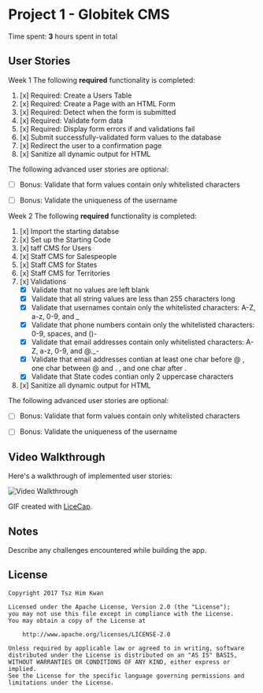 # Project 1 - Globitek CMS

Time spent: **3** hours spent in total

## User Stories
Week 1
The following **required** functionality is completed:

1. [x]  Required: Create a Users Table
2. [x]  Required: Create a Page with an HTML Form
3. [x]  Required: Detect when the form is submitted
4. [x]  Required: Validate form data
5. [x]  Required: Display form errors if and validations fail
6. [x]  Submit successfully-validated form values to the database
7. [x] Redirect the user to a confirmation page
8. [x] Sanitize all dynamic output for HTML

The following advanced user stories are optional:

* [ ]  Bonus: Validate that form values contain only whitelisted characters

* [ ]  Bonus: Validate the uniqueness of the username

Week 2
The following **required** functionality is completed:

1. [x]  Import the starting databse
2. [x]  Set up the Starting Code
3. [x]  taff CMS for Users
4. [x]  Staff CMS for Salespeople
5. [x]  Staff CMS for States
6. [x]  Staff CMS for Territories
7. [x]  Validations
   - [x] Validate that no values are left blank
   - [x] Validate that all string values are less than 255 characters long
   - [x] Validate that usernames contain only the whitelisted characters: A-Z, a-z, 0-9, and _
   - [x] Validate that phone numbers contain only the whitelisted characters: 0-9, spaces, and ()-
   - [x] Validate that email addresses contain only whitelisted characters: A-Z, a-z, 0-9, and @._-
   - [x] Validate that email addresses contian at least one char before @ , one char between @ and . , and one char after .
   - [x] Validate that State codes contian only 2 uppercase characters
8. [x] Sanitize all dynamic output for HTML

The following advanced user stories are optional:

* [ ]  Bonus: Validate that form values contain only whitelisted characters

* [ ]  Bonus: Validate the uniqueness of the username
## Video Walkthrough

Here's a walkthrough of implemented user stories:

<img src='http://i.imgur.com/ya4Cb7Z.gif' title='Video Walkthrough' width='' alt='Video Walkthrough' />

GIF created with [LiceCap](http://www.cockos.com/licecap/).

## Notes

Describe any challenges encountered while building the app.

## License

    Copyright 2017 Tsz Him Kwan

    Licensed under the Apache License, Version 2.0 (the "License");
    you may not use this file except in compliance with the License.
    You may obtain a copy of the License at

        http://www.apache.org/licenses/LICENSE-2.0

    Unless required by applicable law or agreed to in writing, software
    distributed under the License is distributed on an "AS IS" BASIS,
    WITHOUT WARRANTIES OR CONDITIONS OF ANY KIND, either express or implied.
    See the License for the specific language governing permissions and
    limitations under the License.
